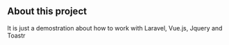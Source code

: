 
## About this project

It is just a demostration about how to work with Laravel, Vue.js, Jquery and Toastr
